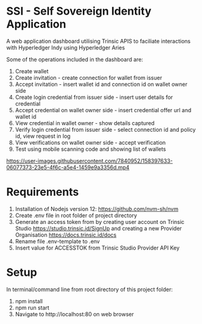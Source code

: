 # SSI - Self Sovereign Identity Application

A web application dashboard utilising Trinsic APIS to faciliate interactions with Hyperledger Indy using Hyperledger Aries

Some of the operations included in the dashboard are:
1. Create wallet
2. Create invitation - create connection for wallet from issuer
3. Accept invitation - insert wallet id and connection id on wallet owner side
4. Create login credential from issuer side - insert user details for credential
5. Accept credential on wallet owner side - insert credential offer url and wallet id
6. View credential in wallet owner - show details captured
7. Verify login credential from issuer side - select connection id and policy id, view request in log
8. View verifications on wallet owner side - accept verification
9. Test using mobile scanning code and showing list of wallets


https://user-images.githubusercontent.com/7840952/158397633-06077373-23e5-4f6c-a5e4-1459e9a3356d.mp4


# Requirements
1. Installation 
of Nodejs version 12: https://github.com/nvm-sh/nvm
2. Create .env file in root folder of project directory
3. Generate an access token from by creating user account on Trinsic Studio https://studio.trinsic.id/SignUp and creating a new Provider Organisation https://docs.trinsic.id/docs
4. Rename file .env-template to .env
5. Insert value for ACCESSTOK from Trinsic Studio Provider API Key 

# Setup 

In terminal/command line from root directory of this project folder:

1. npm install 
2. npm run start
3. Navigate to http://localhost:80 on web browser
